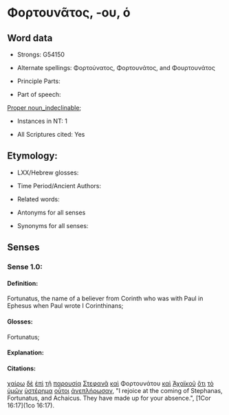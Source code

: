 # Φορτουνᾶτος, -ου, ὁ

<!-- Status: S2=NeedsFinalCheck -->
<!-- Lexica used for edits: BDAG, FFM, LN, A-S -->

## Word data

* Strongs: G54150

* Alternate spellings: Φορτούνατος, Φορτουνάτος, and Φουρτουνάτος

* Principle Parts: 

* Part of speech: 

[Proper noun_indeclinable](http://ugg.readthedocs.io/en/latest/proper_noun_indeclinable.html); 

* Instances in NT: 1

* All Scriptures cited: Yes

## Etymology: 

* LXX/Hebrew glosses: 

* Time Period/Ancient Authors: 

* Related words: 

* Antonyms for all senses

* Synonyms for all senses: 

## Senses 

### Sense 1.0:

#### Definition: 

Fortunatus, the name of a believer from Corinth who was with Paul in Ephesus when Paul wrote I Corinthinans;

#### Glosses:

Fortunatus;

#### Explanation:

#### Citations:

[χαίρω](../G54630/01.md) [δὲ](../G11610/01.md) [ἐπὶ](../G19090/01.md) [τῇ](../G35880/01.md) [παρουσίᾳ](../G39520/01.md) [Στεφανᾶ](../G47340/01.md) [καὶ](../G25320/01.md) Φορτουνάτου [καὶ](../G25320/01.md) [Ἀχαϊκοῦ](../G08830/01.md) [ὅτι](../G37540/01.md) [τὸ](../G35880/01.md) [ὑμῶν](../G47710/01.md) [ὑστέρημα](../G53030/01.md) [οὗτοι](../G37780/01.md) [ἀνεπλήρωσαν](../G03780/01.md), "I rejoice at the coming of Stephanas, Fortunatus, and Achaicus. They have made up for your absence.", [1Cor 16:17](1co 16:17). 
